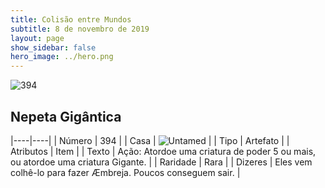 ```yaml
---
title: Colisão entre Mundos
subtitle: 8 de novembro de 2019
layout: page
show_sidebar: false
hero_image: ../hero.png
---
```


![394](https://cdn.keyforgegame.com/media/card_front/pt/452_394_65FV9F5FQ323_pt.png)

## Nepeta Gigântica

|----|----|
| Número | 394 |
| Casa | ![Untamed](https://archonarcana.com/images/thumb/b/bd/Untamed.png/22px-Untamed.png "Indomados") |
| Tipo | Artefato |
| Atributos | Item |
| Texto | Ação: Atordoe uma criatura de poder 5 ou mais, ou atordoe uma criatura Gigante. |
| Raridade | Rara |
| Dizeres | Eles vem colhê-lo para fazer Æmbreja.  Poucos conseguem sair. |
